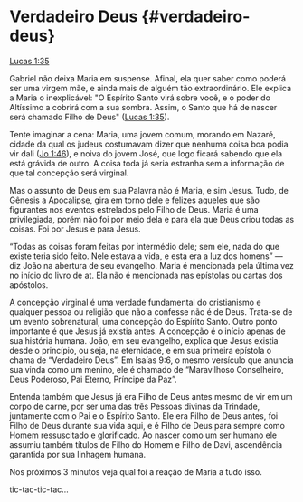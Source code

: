 # **Verdadeiro Deus** {#verdadeiro-deus}

[Lucas 1:35](http://bibliaonline.com.br/acf/lc/1/35)

Gabriel não deixa Maria em suspense. Afinal, ela quer saber como poderá ser uma virgem mãe, e ainda mais de alguém tão extraordinário. Ele explica a Maria o inexplicável: &quot;O Espírito Santo virá sobre você, e o poder do Altíssimo a cobrirá com a sua sombra. Assim, o Santo que há de nascer será chamado Filho de Deus&quot; ([Lucas 1:35](http://bibliaonline.com.br/acf/lc/1/35)).

Tente imaginar a cena: Maria, uma jovem comum, morando em Nazaré, cidade da qual os judeus costumavam dizer que nenhuma coisa boa podia vir dali ([Jo 1:46](http://bibliaonline.com.br/acf/jo/1/46)), e noiva do jovem José, que logo ficará sabendo que ela está grávida de outro. A coisa toda já seria estranha sem a informação de que tal concepção será virginal.

Mas o assunto de Deus em sua Palavra não é Maria, e sim Jesus. Tudo, de Gênesis a Apocalipse, gira em torno dele e felizes aqueles que são figurantes nos eventos estrelados pelo Filho de Deus. Maria é uma privilegiada, porém não foi por meio dela e para ela que Deus criou todas as coisas. Foi por Jesus e para Jesus.

“Todas as coisas foram feitas por intermédio dele; sem ele, nada do que existe teria sido feito. Nele estava a vida, e esta era a luz dos homens” — diz João na abertura de seu evangelho. Maria é mencionada pela última vez no início do livro de at. Ela não é mencionada nas epístolas ou cartas dos apóstolos.

A concepção virginal é uma verdade fundamental do cristianismo e qualquer pessoa ou religião que não a confesse não é de Deus. Trata-se de um evento sobrenatural, uma concepção do Espírito Santo. Outro ponto importante é que Jesus já existia antes. A concepção é o início apenas de sua história humana. João, em seu evangelho, explica que Jesus existia desde o princípio, ou seja, na eternidade, e em sua primeira epístola o chama de “Verdadeiro Deus”. Em Isaías 9:6, o mesmo versículo que anuncia sua vinda como um menino, ele é chamado de “Maravilhoso Conselheiro, Deus Poderoso, Pai Eterno, Príncipe da Paz”.

Entenda também que Jesus já era Filho de Deus antes mesmo de vir em um corpo de carne, por ser uma das três Pessoas divinas da Trindade, juntamente com o Pai e o Espírito Santo. Ele era Filho de Deus antes, foi Filho de Deus durante sua vida aqui, e é Filho de Deus para sempre como Homem ressuscitado e glorificado. Ao nascer como um ser humano ele assumiu também títulos de Filho do Homem e Filho de Davi, ascendência garantida por sua linhagem humana.

Nos próximos 3 minutos veja qual foi a reação de Maria a tudo isso.

tic-tac-tic-tac...